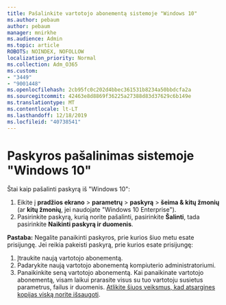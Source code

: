 ```yaml
---
title: Pašalinkite vartotojo abonementą sistemoje "Windows 10"
ms.author: pebaum
author: pebaum
manager: mnirkhe
ms.audience: Admin
ms.topic: article
ROBOTS: NOINDEX, NOFOLLOW
localization_priority: Normal
ms.collection: Adm_O365
ms.custom:
- "3449"
- "9001448"
ms.openlocfilehash: 2cb95fc0c202d4bbec361531b8234a50bbdcfa2a
ms.sourcegitcommit: 42463e8d8869f36225a27388d83d37629c6b149e
ms.translationtype: MT
ms.contentlocale: lt-LT
ms.lasthandoff: 12/18/2019
ms.locfileid: "40738541"
---
```

# <a name="remove-an-account-in-windows-10"></a>Paskyros pašalinimas sistemoje "Windows 10"

Štai kaip pašalinti paskyrą iš "Windows 10":

1. Eikite į **pradžios ekrano** > **parametrų** > **paskyrą** > **šeima & kitų žmonių** (ar **kitų žmonių**, jei naudojate "Windows 10 Enterprise").
2. Pasirinkite paskyrą, kurią norite pašalinti, pasirinkite **Šalinti**, tada pasirinkite **Naikinti paskyrą ir duomenis**.
 
**Pastaba:** Negalite panaikinti paskyros, prie kurios šiuo metu esate prisijungę.  Jei reikia pakeisti paskyrą, prie kurios esate prisijungę:

1. Įtraukite naują vartotojo abonementą.
2. Padarykite naują vartotojo abonementą kompiuterio administratoriumi.
3. Panaikinkite seną vartotojo abonementą. Kai panaikinate vartotojo abonementą, visam laikui prarasite visus su tuo vartotoju susietus parametrus, failus ir duomenis. [Atlikite šiuos veiksmus, kad atsargines kopijas viską norite išsaugoti](https://support.microsoft.com/help/4027408/windows-10-backup-and-restore).